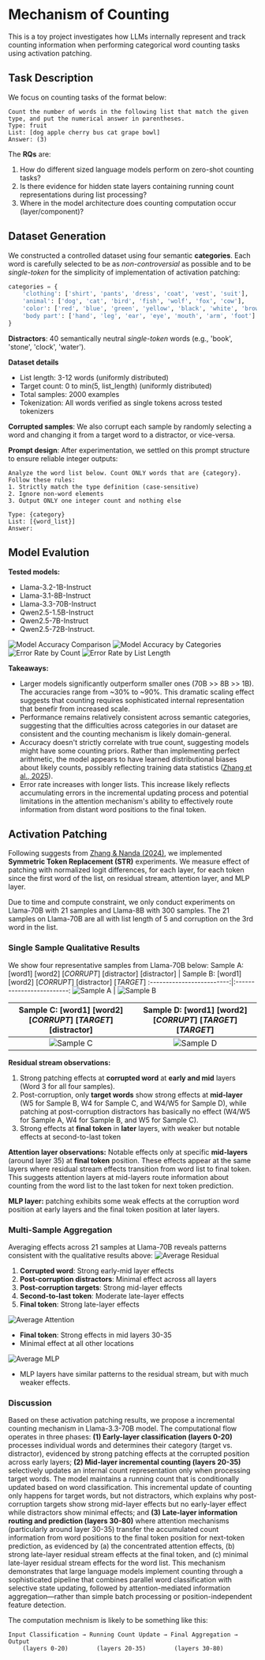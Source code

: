 # Mechanism of Counting

This is a toy project investigates how LLMs internally represent and track counting information when performing categorical word counting tasks using activation patching.

## Task Description
We focus on counting tasks of the format below:
```
Count the number of words in the following list that match the given type, and put the numerical answer in parentheses.
Type: fruit
List: [dog apple cherry bus cat grape bowl]
Answer: (3)
```
The **RQs** are:
1. How do different sized language models perform on zero-shot counting tasks?
2. Is there evidence for hidden state layers containing running count representations during list processing?
3. Where in the model architecture does counting computation occur (layer/component)?

## Dataset Generation
We constructed a controlled dataset using four semantic **categories**. Each word is carefully selected to be as *non-controversial* as possible and to be *single-token* for the simplicity of implementation of activation patching:

```python
categories = {
    'clothing': ['shirt', 'pants', 'dress', 'coat', 'vest', 'suit'],
    'animal': ['dog', 'cat', 'bird', 'fish', 'wolf', 'fox', 'cow'],
    'color': ['red', 'blue', 'green', 'yellow', 'black', 'white', 'brown'],
    'body part': ['hand', 'leg', 'ear', 'eye', 'mouth', 'arm', 'foot']
}
```
**Distractors**: 40 semantically neutral *single-token* words (e.g., 'book', 'stone', 'clock', 'water'). 

**Dataset details**
- List length: 3-12 words (uniformly distributed)
- Target count: 0 to min(5, list_length) (uniformly distributed)
- Total samples: 2000 examples
- Tokenization: All words verified as single tokens across tested tokenizers

**Corrupted samples**: We also corrupt each sample by randomly selecting a word and changing it from a target word to a distractor, or vice-versa.

**Prompt design**: After experimentation, we settled on this prompt structure to ensure reliable integer outputs:
```
Analyze the word list below. Count ONLY words that are {category}.
Follow these rules:
1. Strictly match the type definition (case-sensitive)
2. Ignore non-word elements
3. Output ONLY one integer count and nothing else

Type: {category}
List: [{word_list}]
Answer:
```
## Model Evalution
**Tested models:**
- Llama-3.2-1B-Instruct
- Llama-3.1-8B-Instruct
- Llama-3.3-70B-Instruct
- Qwen2.5-1.5B-Instruct
- Qwen2.5-7B-Instruct
- Qwen2.5-72B-Instruct.

![Model Accuracy Comparison](figs/model_accuracy_comparison.png)
![Model Accuracy by Categories](figs/accuracy_by_categories.png)
![Error Rate by Count](figs/error_rate_by_count.png)
![Error Rate by List Length](figs/error_rate_by_list_length.png)

**Takeaways:**
- Larger models significantly outperform smaller ones (70B >> 8B >> 1B). The accuracies range from ~30% to ~90%. This dramatic scaling effect suggests that counting requires sophisticated internal representation that benefir from increased scale.
- Performance remains relatively consistent across semantic categories, suggesting that the difficulties across categories in our dataset are consistent and the counting mechanism is likely domain-general.
- Accuracy doesn't strictly correlate with true count, suggesting models might have some counting priors. Rather than implementing perfect arithmetic, the model appears to have learned distributional biases about likely counts, possibly reflecting training data statistics ([Zhang et al., 2025](https://arxiv.org/abs/2504.12585)). 
- Error rate increases with longer lists. This increase likely reflects accumulating errors in the incremental updating process and potential limitations in the attention mechanism's ability to effectively route information from distant word positions to the final token.

## Activation Patching

Following suggests from [Zhang & Nanda (2024)](https://arxiv.org/abs/2309.16042), we implemented **Symmetric Token Replacement (STR)** experiments. We measure effect of patching with normalized logit differences, for each layer, for each token since the first word of the list, on residual stream, attention layer, and MLP layer. 

Due to time and compute constraint, we only conduct experiments on Llama-70B with 21 samples and Llama-8B with 300 samples. The 21 samples on Llama-70B are all with list length of 5 and corruption on the 3rd word in the list. 

### Single Sample Qualitative Results
We show four representative samples from Llama-70B below:
Sample A: [word1] [word2] [*CORRUPT*] [distractor] [distractor] |  Sample B: [word1] [word2] [*CORRUPT*] [distractor] [*TARGET*]
:-------------------------:|:-------------------------:
![Sample A](figs/single_sample_heatmap_vertical_test_001127.png)  |  ![Sample B](figs/single_sample_heatmap_vertical_test_001603.png)

Sample C: [word1] [word2] [*CORRUPT*] [*TARGET*] [distractor] |  Sample D: [word1] [word2] [*CORRUPT*] [*TARGET*] [*TARGET*]
:-------------------------:|:-------------------------:
![Sample C](figs/single_sample_heatmap_vertical_test_001145.png)  |  ![Sample D](figs/single_sample_heatmap_vertical_test_000129.png)

**Residual stream observations:**
1. Strong patching effects at **corrupted word** at **early and mid** layers (Word 3 for all four samples).
2. Post-corruption, only **target words** show strong effects at **mid-layer** (W5 for Sample B, W4 for Sample C, and W4/W5 for Sample D), while patching at post-corruption distractors has basically no effect (W4/W5 for Sample A, W4 for Sample B, and W5 for Sample C).
3. Strong effects at **final token** in **later** layers, with weaker but notable effects at second-to-last token

**Attention layer observations:**
Notable effects only at specific **mid-layers** (around layer 35) at **final token** position. These effects appear at the same layers where residual stream effects transition from word list to final token. This suggests attention layers at mid-layers route information about counting from the word list to the last token for next token prediction.

**MLP layer:** patching exhibits some weak effects at the corruption word position at early layers and the final token position at later layers.

### Multi-Sample Aggregation
Averaging effects across 21 samples at Llama-70B reveals patterns consistent with the qualitative results above:
![Average Residual](figs/average_residual.png)

1. **Corrupted word**: Strong early-mid layer effects 
2. **Post-corruption distractors**: Minimal effect across all layers
3. **Post-corruption targets**: Strong mid-layer effects
4. **Second-to-last token**: Moderate late-layer effects 
5. **Final token**: Strong late-layer effects 

![Average Attention](figs/average_attn.png)
- **Final token**: Strong effects in mid layers 30-35
- Minimal effect at all other locations

![Average MLP](figs/average_mlp.png)
- MLP layers have similar patterns to the residual stream, but with much weaker effects.

### Discussion

Based on these activation patching results, we propose a incremental counting mechanism in Llama-3.3-70B model. The computational flow operates in three phases: **(1) Early-layer classification (layers 0-20)** processes individual words and determines their category (target vs. distractor), evidenced by strong patching effects at the corrupted position across early layers; **(2) Mid-layer incremental counting (layers 20-35)** selectively updates an internal count representation only when processing target words. The model maintains a running count that is conditionally updated based on word classification. This incremental update of counting only happens for target words, but not distractors, which explains why post-corruption targets show strong mid-layer effects but no early-layer effect while distractors show minimal effects; and **(3) Late-layer information routing and prediction (layers 30-80)** where attention mechanisms (particularly around layer 30-35) transfer the accumulated count information from word positions to the final token position for next-token prediction, as evidenced by (a) the concentrated attention effects, (b) strong late-layer residual stream effects at the final token, and (c) minimal late-layer residual stream effects for the word list. This mechanism demonstrates that large language models implement counting through a sophisticated pipeline that combines parallel word classification with selective state updating, followed by attention-mediated information aggregation—rather than simple batch processing or position-independent feature detection.

The computation mechnism is likely to be something like this:
```
Input Classification → Running Count Update → Final Aggregation → Output
    (layers 0-20)        (layers 20-35)        (layers 30-80)
```
